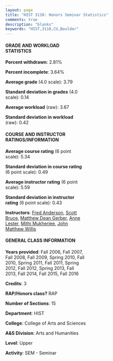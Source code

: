 ```yaml
---
layout: page
title: "HIST 3110: Honors Seminar Statistics"
comments: true
description: "blanks"
keywords: "HIST,3110,CU,Boulder"
---
```

<head>
<script src="https://ajax.googleapis.com/ajax/libs/jquery/2.1.3/jquery.min.js"></script>
<script src="https://dl.dropboxusercontent.com/s/pc42nxpaw1ea4o9/highcharts.js?dl=0"></script>
<!-- <script src="../assets/js/highcharts.js"></script> -->
<style type="text/css">@font-face {
	font-family: "Bebas Neue";
	src: url(https://www.filehosting.org/file/details/544349/BebasNeue Regular.otf) format("opentype");
	}
	h1.Bebas { 
		font-family: "Bebas Neue", Verdana, Tahoma;
	}
</style>
</head>
<body>
	<div id="container" style="float: right; width: 45%; height: 88%; margin-left: 2.5%; margin-right: 2.5%;"></div>
	<script language="JavaScript">
		$(document).ready(function() {
		var chart = {type: 'column'};
		var title = {text: 'Grade Distribution'};
		var xAxis = {categories: ['A','B','C','D','F'],crosshair: true};
		var yAxis = {min: 0,title: {text: 'Percentage'}};
		var tooltip = {headerFormat: '<center><b><span style="font-size:20px">{point.key}</span></b></center>',
		               pointFormat: '<td style="padding:0"><b>{point.y:.1f}%</b></td>',
		               footerFormat: '</table>',shared: true,useHTML: true};
		var plotOptions = {column: {pointPadding: 0.0,borderWidth: 0}};  
		var credits = {enabled: false};var series= [{name: 'Percent',data: [83.09,16.4,0.51,0.0,0.0,]}];
		var json = {};
		json.chart = chart;
		json.title = title;
		json.tooltip = tooltip;
		json.xAxis = xAxis;
		json.yAxis = yAxis;  
		json.series = series;
		json.plotOptions = plotOptions;  
		json.credits = credits;
		$('#container').highcharts(json);
	});
	</script>
</body>
			   
#### GRADE AND WORKLOAD STATISTICS

**Percent withdrawn**: 2.81%

**Percent incomplete**: 3.64%

**Average grade** (4.0 scale): 3.79

**Standard deviation in grades** (4.0 scale): 0.14

**Average workload** (raw): 3.67

**Standard deviation in workload** (raw): 0.42

#### COURSE AND INSTRUCTOR RATINGS/INFORMATION

**Average course rating** (6 point scale): 5.34

**Standard deviation in course rating** (6 point scale): 0.49

**Average instructor rating** (6 point scale): 5.59

**Standard deviation in instructor rating** (6 point scale): 0.43

**Instructors**: <a href='../../instructors/Fred_Anderson'>Fred Anderson</a>, <a href='../../instructors/Scott_Bruce'>Scott Bruce</a>, <a href='../../instructors/Matthew_Dean_Gerber'>Matthew Dean Gerber</a>, <a href='../../instructors/Anne_Lester'>Anne Lester</a>, <a href='../../instructors/Mithi_Mukherjee'>Mithi Mukherjee</a>, <a href='../../instructors/John_Matthew_Willis'>John Matthew Willis</a>

#### GENERAL CLASS INFORMATION

**Years provided**: Fall 2006, Fall 2007, Fall 2008, Fall 2009, Spring 2010, Fall 2010, Spring 2011, Fall 2011, Spring 2012, Fall 2012, Spring 2013, Fall 2013, Fall 2014, Fall 2015, Fall 2016

**Credits**: 3

**RAP/Honors class?** RAP

**Number of Sections**: 15

**Department**: HIST

**College**: College of Arts and Sciences

**A&S Division**: Arts and Humanities

**Level**: Upper

**Activity**: SEM - Seminar
